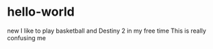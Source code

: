 # hello-world
new
I like to play basketball and Destiny 2 in my free time
This is really confusing me

